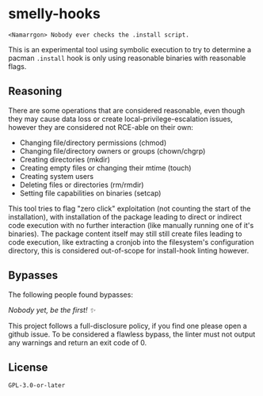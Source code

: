 # smelly-hooks

```
<Namarrgon> Nobody ever checks the .install script.
```

This is an experimental tool using symbolic execution to try to determine a pacman `.install` hook is only using reasonable binaries with reasonable flags.

## Reasoning

There are some operations that are considered reasonable, even though they may cause data loss or create local-privilege-escalation issues, however they are considered not RCE-able on their own:

- Changing file/directory permissions (chmod)
- Changing file/directory owners or groups (chown/chgrp)
- Creating directories (mkdir)
- Creating empty files or changing their mtime (touch)
- Creating system users
- Deleting files or directories (rm/rmdir)
- Setting file capabilities on binaries (setcap)

This tool tries to flag "zero click" exploitation (not counting the start of the installation), with installation of the package leading to direct or indirect code execution with no further interaction (like manually running one of it's binaries). The package content itself may still still create files leading to code execution, like extracting a cronjob into the filesystem's configuration directory, this is considered out-of-scope for install-hook linting however.

## Bypasses

The following people found bypasses:

*Nobody yet, be the first! ✨*

This project follows a full-disclosure policy, if you find one please open a github issue. To be considered a flawless bypass, the linter must not output any warnings and return an exit code of 0.

## License

`GPL-3.0-or-later`
